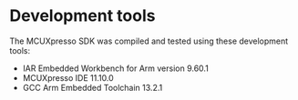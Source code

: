 # Development tools

The MCUXpresso SDK was compiled and tested using these development tools:

-   IAR Embedded Workbench for Arm version 9.60.1
-   MCUXpresso IDE 11.10.0
-   GCC Arm Embedded Toolchain 13.2.1


